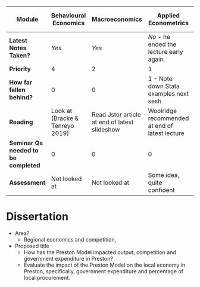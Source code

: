 
| Module                                | Behavioural Economics           | Macroeconomics                                | Applied Econometrics                           | Public Enterprise and Reg | Modern Theories of Money                |
| ------------------------------------- | ------------------------------- | --------------------------------------------- | ---------------------------------------------- | ------------------------- | --------------------------------------- |
| **Latest Notes Taken?**               | *Yes*                           | *Yes*                                         | *No* - he ended the lecture early again.       | *No* - Lecture 5 needed   | *No* - some notes taken in class        |
| **Priority**                          | 4                               | 2                                             | 1                                              | 5                         | 3                                       |
| **How far fallen behind?**            | 0                               | 0                                             | 1 - Note down Stata examples next sesh         | 1                         | 2                                       |
| **Reading**                           | Look at (Bracke & Tenreyo 2019) | Read Jstor article at end of latest slideshow | Woolridge recommended at end of latest lecture | Almost finished           | Up to date - extra reading recommended. |
| **Seminar Qs needed to be completed** | 0                               | 0                                             | 0                                              | 0                         | 0                                       |
| **Assessment**                        | Not looked at                   | Not looked at                                 | Some idea, quite confident                     | Not looked at             | Not looked at                           |
# Dissertation
- Area?
	- Regional economics and competition,
- Proposed title
	- How has the Preston Model impacted output, competition and government expenditure in Preston?
	- Evaluate the impact of the Preston Model on the local economy in Preston, specifically, government expenditure and percentage of local procurement.
